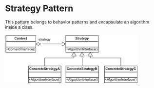 # Strategy Pattern

This pattern belongs to behavior patterns and encapsulate an algorithm inside a class.


 
![StrategyUML](strategy.gif)
